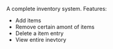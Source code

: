 A complete inventory system.
Features:
- Add items
- Remove certain amont of items
- Delete a item entry
- View entire inevtory
